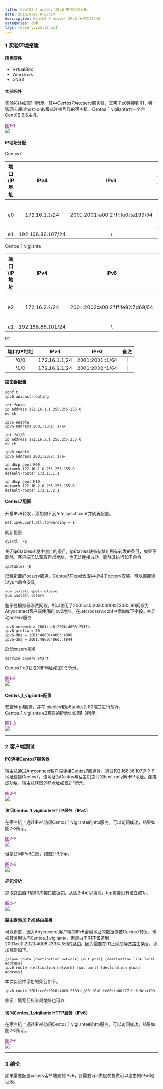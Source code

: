```yaml
---
title: CentOS 7 ocserv IPv6 支持实验分析
date: 2016/9/29 9:07:14 
description: CentOS 7 ocserv IPv6 支持实验分析
categories: 技术
tags: [ocserv,vpn,linux]
---
```


### 1.实验环境搭建 ###
#### 所需软件 ####

- VirtualBox
- Wireshark
- GNS3

#### 实验拓扑 ####
实验拓扑如图1-1所示。其中Centos7为ocserv服务器，其网卡e0连接到R1，另一张网卡通过host-only模式连接到我的宿主机。Centos_1_vigilante为一个台CentOS 6.6主机。

<span style="color:purple">图1-1</span>   
![](http://qingdao.icean.cc:11234/Imgbed/openconnect_centos7/1-1.PNG)

#### IP地址分配 ####

Centos7 

| 端口\IP地址 | IPv4 | IPv6 | 备注  
| :---: | :---: | :---: | :---:     
|  e0	|  172.16.1.2/24 | 2001:2001::a00:27ff:fe0c:a199/64| 自动获取
|  e1	|  192.168.86.107/24  |   \  	| \

Centos_1_vigilante

| 端口\IP地址 | IPv4 | IPv6 | 备注  
| :---: | :---: | :---: | :---:     
|  e2	|  172.16.2.2/24 | 2001:2002::a00:27ff:fe92:7d69/64 |自动获取
|  e1	|  192.168.86.101/24  |   \  	|\

R1 

| 端口\IP地址 | IPv4 | IPv6 | 备注  
| :---: | :---: | :---: | :---:     
|  f0/0	|  172.16.1.1/24 | 2001:2001::1/64| \|
|  f1/0	|  172.16.2.1/24  |   2001:2002::1/64 | \|



#### 路由器配置 ####

    conf t
    ipv6 unicast-routing
    
    int fa0/0
    ip address 172.16.1.1 255.255.255.0
    no sh
    
    ipv6 enable
    ipv6 address 2001:2001::1/64
    
    int fa1/0
    ip address 172.16.2.1 255.255.255.0
    no sh
    
    ipv6 enable
    ipv6 address 2001:2002::1/64
    
    ip dhcp pool F00
    network 172.16.1.0 255.255.255.0
    default-router 172.16.1.1
    
    ip dhcp pool F10
    network 172.16.2.0 255.255.255.0
    default-router 172.16.2.1

#### Centos7配置 ####
开启IPv6转发，添加如下到/etc/sysctl.conf并刷新配置。
	
	net.ipv6.conf.all.forwarding = 1

刷新配置
	
	sysctl  -p

关闭ip6tables转发中禁止的条目，ip6tables缺省有禁止所有转发的条目，如果不删除，客户端无法获取IPv6地址，也无法连接成功。删除其执行如下命令
	
	ip6tables -D

已经配置好ocserv服务，Centos7在epel仓库中提供了ocserv安装，可以直接通过yum命令安装。

    yum install epel-release
    yum install ocserv

鉴于是模拟器测试网段，所以使用了2001:cc0:2020:4008:2333::/80网段为Anyconnect客户端使用的ipv6地址。在/etc/ocserv.conf中添加如下字段。并启动ocserv服务

    ipv6-network = 2001:cc0:2020:4008:2333::
    ipv6-prefix = 80
    ipv6-dns = 2001:4860:4860::8888
    ipv6-dns = 2001:4860:4860::8844

启动ocserv服务
	
	service ocserv start

Centos7 e0获取的IP地址如图1-2所示。

<span style="color:purple">图1-2</span>   
![](http://qingdao.icean.cc:11234/Imgbed/openconnect_centos7/1-2.PNG)

#### Centos_1_vigilante配置 ####
安装httpd服务，并在iptables和ip6tables对80端口进行放行。Centos_1_vigilante e2获取的IP地址如图1-3所示。

<span style="color:purple">图1-3</span>   
![](http://qingdao.icean.cc:11234/Imgbed/openconnect_centos7/1-3.PNG)

----------

### 2.客户端测试 ###
#### PC连接Centos7服务器 ####
宿主机通过Anyconnect客户端连接Centos7服务器，通过192.168.86.107这个IP地址连接Centos7，该地址为Centos与宿主机之间的host-only网卡IP地址。连接成功后，宿主机获取的IP地址如图2-1所示。

<span style="color:purple">图2-1</span>   
![](http://qingdao.icean.cc:11234/Imgbed/openconnect_centos7/2-1.PNG)

#### 访问Centos_1_vigilante HTTP服务（IPv4） ####
在宿主机上通过IPv4访问Centos_1_vigilante的http服务，可以访问成功，结果如图2-2所示。


<span style="color:purple">图2-2</span>   
![](http://qingdao.icean.cc:11234/Imgbed/openconnect_centos7/2-3.PNG)

但是访问IPv6失败，如图2-3所示。

<span style="color:purple">图2-3</span>   
![](http://qingdao.icean.cc:11234/Imgbed/openconnect_centos7/2-2.PNG)

#### 抓包分析 ####
抓取路由器R1的f0/0接口数据包，从图2-4可以发现，tcp连接没有建立成功。

<span style="color:purple">图2-4</span>   
![](http://qingdao.icean.cc:11234/Imgbed/openconnect_centos7/2-4.png)

#### 路由器添加IPv6路由条目 ####
可以断定，因为Anyconnect客户端的IPv6全局地址的数据包被Centos7转发，也被转发到访问Centos_1_vigilante，但是由于R1不知道到2001:cc0:2020:4008:2333::/80的路由，因为需要在R1上添加静态路由条目。添加规则如下。

	//ipv6 route [destination network] [out port] [destination link_local address] 
	ipv6 route [destination network] [out port] [destination gloab address] 

本次实验中添加的条目如下。

	ipv6 route 2001:cc0:2020:4008:2333::/80 f0/0 fe80::a00:27ff:fe0c:a199

修正：填写目标全局地址也可以

#### 访问Centos_1_vigilante HTTP服务（IPv6） ####
在宿主机上通过IPv6访问Centos_1_vigilante的http服务，可以访问成功，结果如图2-5所示。

<span style="color:purple">图2-5</span>   
![](http://qingdao.icean.cc:11234/Imgbed/openconnect_centos7/2-5.PNG)


----------

### 3.结论 ###

如果需要配置ocserv客户端支持IPv6，则需要vps供应商提供可以路由的IPv6地址池。

